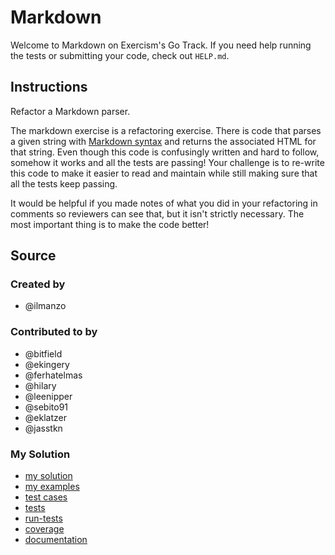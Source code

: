 # Markdown

Welcome to Markdown on Exercism's Go Track.
If you need help running the tests or submitting your code, check out `HELP.md`.

## Instructions

Refactor a Markdown parser.

The markdown exercise is a refactoring exercise. There is code that parses a
given string with [Markdown
syntax](https://guides.github.com/features/mastering-markdown/) and returns the
associated HTML for that string. Even though this code is confusingly written
and hard to follow, somehow it works and all the tests are passing! Your
challenge is to re-write this code to make it easier to read and maintain
while still making sure that all the tests keep passing.

It would be helpful if you made notes of what you did in your refactoring in
comments so reviewers can see that, but it isn't strictly necessary. The most
important thing is to make the code better!

## Source

### Created by

- @ilmanzo

### Contributed to by

- @bitfield
- @ekingery
- @ferhatelmas
- @hilary
- @leenipper
- @sebito91
- @eklatzer
- @jasstkn

### My Solution

- [my solution](./markdown.go)
- [my examples](./markdown_examples_test.go)
- [test cases](./cases_test.go)
- [tests](./markdown_test.go)
- [run-tests](./run-tests-go.txt)
- [coverage](./coverage.html)
- [documentation](./markdown-doc.md)
